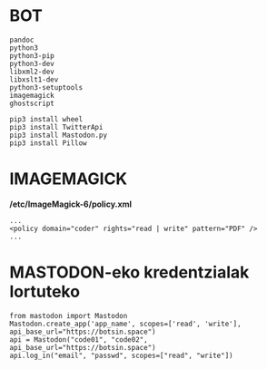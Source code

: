 # BOT #

```
pandoc
python3
python3-pip
python3-dev
libxml2-dev
libxslt1-dev
python3-setuptools
imagemagick
ghostscript

pip3 install wheel
pip3 install TwitterApi
pip3 install Mastodon.py
pip3 install Pillow
```

# IMAGEMAGICK

**/etc/ImageMagick-6/policy.xml**
```
...
<policy domain="coder" rights="read | write" pattern="PDF" />
...
```

# MASTODON-eko kredentzialak lortuteko #
```
from mastodon import Mastodon
Mastodon.create_app('app_name', scopes=['read', 'write'], api_base_url="https://botsin.space")
api = Mastodon("code01", "code02", api_base_url="https://botsin.space")
api.log_in("email", "passwd", scopes=["read", "write"])
```